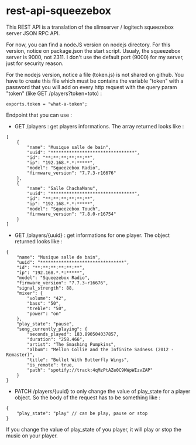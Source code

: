 # rest-api-squeezebox
This REST API is a translation of the slimserver / logitech squeezebox server JSON RPC API.

For now, you can find a nodeJS version on nodejs directory.
For this version, notice on package.json the start script. Usualy, the squeezebox server is 9000, not 2311. I don't use the default port (9000) for my server, just for security reason.

For the nodejs version, notice a file (token.js) is not shared on github. You have to create this file which must be contains the variable "token" with a password that you will add on every http request with the query param "token" (like GET /players?token=toto) :
```
exports.token = "what-a-token";
```

Endpoint that you can use :
- GET /players : get players informations. The array returned looks like :
```
[
    {
        "name": "Musique salle de bain",
        "uuid": "********************************",
        "id": "**:**:**:**:**:**",
        "ip": "192.168.*.*:*****",
        "model": "Squeezebox Radio",
        "firmware_version": "7.7.3-r16676"
    },
    {
        "name": "Salle ChachaManu",
        "uuid": "********************************",
        "id": "**:**:**:**:**:**",
        "ip": "192.168.*.*:*****",
        "model": "Squeezebox Touch",
        "firmware_version": "7.8.0-r16754"
    }
]
```
- GET /players/{uuid} : get informations for one player. The object returned looks like : 
```
{
    "name": "Musique salle de bain",
    "uuid": "********************************",
    "id": "**:**:**:**:**:**",
    "ip": "192.168.*.*:*****",
    "model": "Squeezebox Radio",
    "firmware_version": "7.7.3-r16676",
    "signal_strength": 88,
    "mixer": {
        "volume": "42",
        "bass": "50",
        "treble": "50",
        "power": "on"
    },
    "play_state": "pause",
    "song_currently_playing": {
        "seconds_played": 183.890504037857,
        "duration": "258.466",
        "artist": "The Smashing Pumpkins",
        "album": "Mellon Collie and the Infinite Sadness (2012 - Remaster)",
        "title": "Bullet With Butterfly Wings",
        "is_remote": true,
        "path": "spotify://track:4qMzPtAZe0C9KWpWIzvZAP"
    }
}
```
- PATCH /players/{uuid} to only change the value of play_state for a player object. So the body of the request has to be something like :
```
{
	"play_state": "play" // can be play, pause or stop
}
```
If you change the value of play_state of you player, it will play or stop the music on your player.
